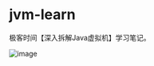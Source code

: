 # jvm-learn
极客时间【深入拆解Java虚拟机】学习笔记。


![image](https://user-images.githubusercontent.com/13992911/114902755-b7000d80-9e48-11eb-8af1-02d00d9c3994.png)

